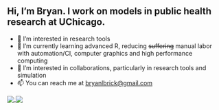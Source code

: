 ## Hi, I’m Bryan. I work on models in public health research at UChicago.
- 👀 I’m interested in research tools
- 🌱 I’m currently learning advanced R, reducing ~~suffering~~ manual labor with automation/CI, computer graphics and high performance computing
- 💞️ I’m interested in collaborations, particularly in research tools and simulation
- 📫 You can reach me at bryanlbrick@gmail.com



<a href="https://github.com/anuraghazra/github-readme-stats">
  <img align="center" src="https://github-readme-stats.vercel.app/api?username=branrickman&count_private=true&show_icons=true&theme=highcontrast" />
</a>
<a href="https://github.com/anuraghazra/github-readme-stats">
  <img align="center" src="https://github-readme-stats.vercel.app/api/top-langs/?username=branrickman&theme=highcontrast&layout=compact" />
</a>
